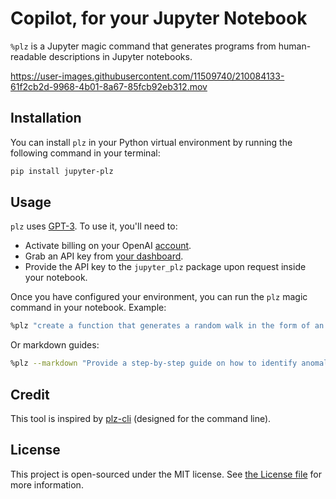 # Copilot, for your Jupyter Notebook

`%plz` is a Jupyter magic command that generates programs from human-readable descriptions in Jupyter notebooks.

https://user-images.githubusercontent.com/11509740/210084133-61f2cb2d-9968-4b01-8a67-85fcb92eb312.mov


## Installation

You can install `plz` in your Python virtual environment by running the following command in your terminal:

```bash
pip install jupyter-plz
```

## Usage

`plz` uses [GPT-3](https://beta.openai.com/). To use it, you'll need to:

- Activate billing on your OpenAI [account](https://beta.openai.com/account/billing/overview).
- Grab an API key from [your dashboard](https://beta.openai.com/).
- Provide the API key to the `jupyter_plz` package upon request inside your notebook.

Once you have configured your environment, you can run the `plz` magic command in your notebook. Example:

```bash
%plz "create a function that generates a random walk in the form of an array."
```

Or markdown guides:

```bash
%plz --markdown "Provide a step-by-step guide on how to identify anomalies in a list of numbers."
```

## Credit

This tool is inspired by [plz-cli](https://github.com/m1guelpf/plz-cli) (designed for the command line).

## License

This project is open-sourced under the MIT license. See [the License file](LICENSE) for more information.
